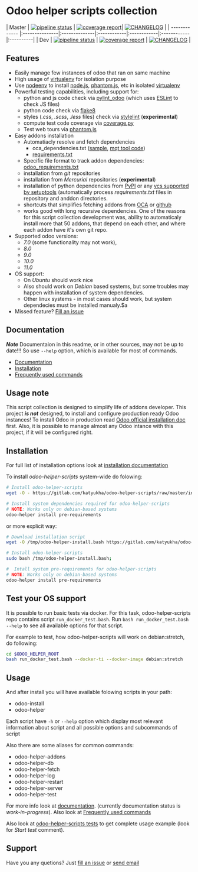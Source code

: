 # Odoo helper scripts collection

| Master        | [![pipeline status](https://gitlab.com/katyukha/odoo-helper-scripts/badges/master/pipeline.svg)](https://gitlab.com/katyukha/odoo-helper-scripts/commits/master) |  [![coverage report](https://gitlab.com/katyukha/odoo-helper-scripts/badges/master/coverage.svg)](https://gitlab.com/katyukha/odoo-helper-scripts/commits/master)| [![CHANGELOG](https://img.shields.io/badge/CHANGELOG-master-brightgreen.svg)](https://gitlab.com/katyukha/odoo-helper-scripts/blob/master/CHANGELOG.md)              |
| ------------- |:---------------|:--------------|:------------|:------------|:------------|:----------|
| Dev           | [![pipeline status](https://gitlab.com/katyukha/odoo-helper-scripts/badges/dev/pipeline.svg)](https://gitlab.com/katyukha/odoo-helper-scripts/commits/dev) | [![coverage report](https://gitlab.com/katyukha/odoo-helper-scripts/badges/dev/coverage.svg)](https://gitlab.com/katyukha/odoo-helper-scripts/commits/dev) | [![CHANGELOG](https://img.shields.io/badge/CHANGELOG-dev-yellow.svg)](https://gitlab.com/katyukha/odoo-helper-scripts/blob/dev/CHANGELOG.md) |

## Features

- Easily manage few instances of odoo that ran on same machine
- High usage of [virtualenv](https://virtualenv.pypa.io/en/stable/) for isolation purpose
- Use [nodeenv](https://pypi.python.org/pypi/nodeenv) to install [node.js](https://nodejs.org/en/), [phantom.js](http://phantomjs.org/), etc in isolated [virtualenv](https://virtualenv.pypa.io/en/stable/)
- Powerful testing capabilities, including support for:
    - python and js code check via [pylint\_odoo](https://pypi.python.org/pypi/pylint-odoo) (which uses [ESLint](https://eslint.org/) to check JS files)
    - python code check via [flake8](https://pypi.python.org/pypi/flake8)
    - styles (*.css*, *.scss*, *.less* files) check via [stylelint](https://stylelint.io/)  (**experimental**)
    - compute test code coverage via [coverage.py](https://coverage.readthedocs.io)
    - Test web tours via [phantom.js](http://phantomjs.org/)
- Easy addons installation
    - Automatiacly resolve and fetch dependencies
        - oca\_dependencies.txt ([sample](https://github.com/OCA/maintainer-quality-tools/blob/master/sample_files/oca_dependencies.txt), [mqt tool code](https://github.com/OCA/maintainer-quality-tools/blob/master/sample_files/oca_dependencies.txt))
        - [requirements.txt](https://pip.readthedocs.io/en/stable/user_guide/#requirements-files)
    - Specific file format to track addon dependencies: [odoo\_requirements.txt](https://katyukha.gitlab.io/odoo-helper-scripts/odoo-requirements-txt/)
    - installation from *git* repositories
    - installation from *Mercurial* repositories (**experimental**)
    - installation of python dependencies from [PyPI](pypi.python.org/pypi) or any [vcs supported by setuptools](https://setuptools.readthedocs.io/en/latest/setuptools.html?highlight=develop%20mode#dependencies-that-aren-t-in-pypi) (automatically process *requirements.txt* files in repository and anddon directories.
    - shortcuts that simplifies fetching addons from [OCA](https://github.com/OCA) or [github](https://github.com)
    - works good with long recursive dependencies.
      One of the reasons for this script collection development was,
      ability to automaticaly install more that 50 addons,
      that depend on each other, and where each addon have it's own git repo.
- Supported odoo versions:
    - *7.0* (some functionality may not work),
    - *8.0*
    - *9.0*
    - *10.0*
    - *11.0*
- OS support:
    - On *Ubuntu* should work nice
    - Also should work on *Debian* based systems, but some troubles may happen with installation of system dependencies.
    - Other linux systems - in most cases should work, but system dependecies must be installed manualy.$a
- Missed feature? [Fill an issue](https://gitlab.com/katyukha/odoo-helper-scripts/issues/new)


## Documentation

***Note*** Documentaion in this readme, or in other sources, may not be up to date!!!
So use ``--help`` option, which is available for most of commands.

- [Documentation](https://katyukha.gitlab.io/odoo-helper-scripts/)
- [Installation](https://katyukha.gitlab.io/odoo-helper-scripts/installation/)
- [Frequently used commands](https://katyukha.gitlab.io/odoo-helper-scripts/frequently-used-commands/)


## Usage note

This script collection is designed to simplify life of addons developer.
This project ***is not*** designed, to install and configure production ready Odoo instances!
To install Odoo in production read [Odoo official installation doc](https://www.odoo.com/documentation/10.0/setup/install.html) first.
Also, it is possible to manage almost any Odoo intance with this project, if it will be configured right.


## Installation

For full list of installation options look at [installation documentation](https://katyukha.gitlab.io/odoo-helper-scripts/installation/)

To install *odoo-helper-scripts* system-wide do folowing:

```bash
# Install odoo-helper-scripts
wget -O - https://gitlab.com/katyukha/odoo-helper-scripts/raw/master/install-system.bash | sudo bash -s

# Install system dependencies required for odoo-helper-scripts
# NOTE: Works only on debian-based systems
odoo-helper install pre-requirements
```

or more explicit way:

```bash
# Download installation script
wget -O /tmp/odoo-helper-install.bash https://gitlab.com/katyukha/odoo-helper-scripts/raw/master/install-system.bash;

# Install odoo-helper-scripts
sudo bash /tmp/odoo-helper-install.bash;

#  Intall system pre-requirements for odoo-helper-scripts
# NOTE: Works only on debian-based systems
odoo-helper install pre-requirements
```

## Test your OS support

It is possible to run basic tests via docker.
For this task, odoo-helper-scripts repo contains script `run_docker_test.bash`.
Run `bash run_docker_test.bash --help` to see all available options for that script.

For example to test, how odoo-helper-scripts will work on debian:stretch, do following:

```bash
cd $ODOO_HELPER_ROOT
bash run_docker_test.bash --docker-ti --docker-image debian:stretch
```


## Usage

And after install you will have available folowing scripts in your path:

- odoo-install
- odoo-helper

Each script have `-h` or `--help` option which display most relevant information
about script and all possible options and subcommands of script

Also there are some aliases for common commands:

- odoo-helper-addons
- odoo-helper-db
- odoo-helper-fetch
- odoo-helper-log
- odoo-helper-restart
- odoo-helper-server
- odoo-helper-test

For more info look at [documentation](https://katyukha.gitlab.io/odoo-helper-scripts/). (currently documentation status is *work-in-progress*).
Also look at [Frequently used commands](https://katyukha.gitlab.io/odoo-helper-scripts/frequently-used-commands/)

Also look at [odoo-helper-scripts tests](./tests/test.bash) to get complete usage example (look for *Start test* comment).

## Support

Have you any quetions? Just [fill an issue](https://gitlab.com/katyukha/odoo-helper-scripts/issues/new) or [send email](mailto:incoming+katyukha/odoo-helper-scripts@incoming.gitlab.com)
